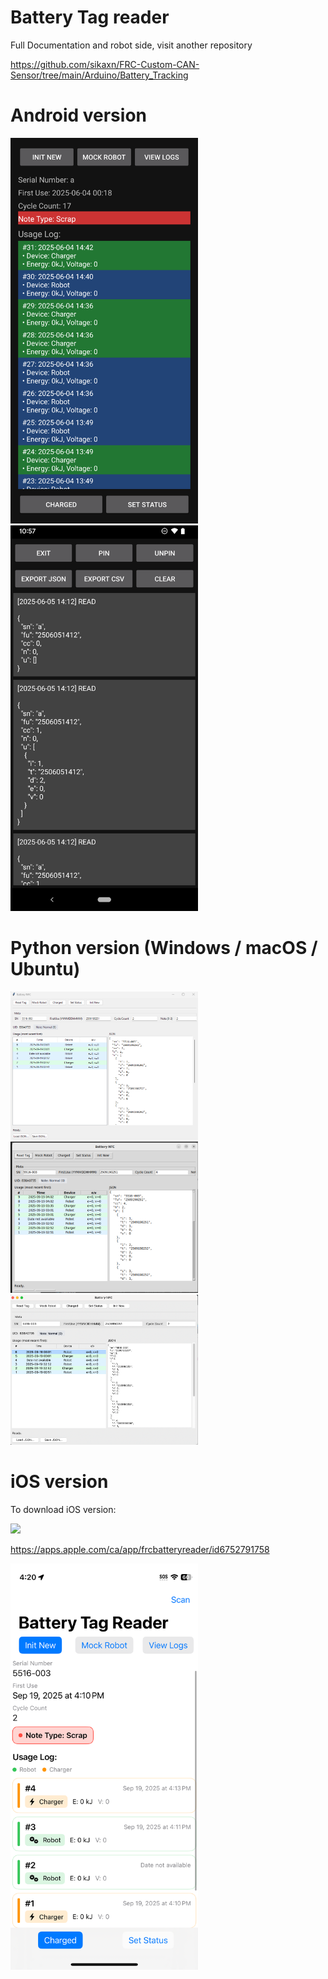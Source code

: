 # Battery Tag reader 

Full Documentation and robot side, visit another repository

https://github.com/sikaxn/FRC-Custom-CAN-Sensor/tree/main/Arduino/Battery_Tracking

# Android version

<img src="img/ui.png" style="width:300px; height:auto;" />
<img src="img/ui2.png" style="width:300px; height:auto;" />

# Python version (Windows / macOS / Ubuntu)

<img src="img/python.png" style="width:300px; height:auto;" />
<img src="img/ubuntu.png" style="width:300px; height:auto;" />
<img src="img/mac.webp" style="width:300px; height:auto;" />

# iOS version

To download iOS version:

<a href = "https://apps.apple.com/ca/app/frcbatteryreader/id6752791758"><img style="width:150px; height:auto;" src="https://github.com/user-attachments/assets/458220ad-f933-4784-be60-1e7de385c11d" /></a>

https://apps.apple.com/ca/app/frcbatteryreader/id6752791758

<img src="img/ios.PNG" style="width:300px; height:auto;" />
